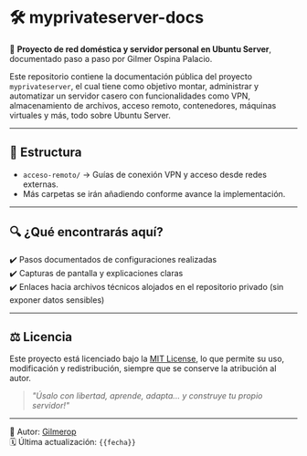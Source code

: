 # 🛠️ myprivateserver-docs

📌 **Proyecto de red doméstica y servidor personal en Ubuntu Server**, documentado paso a paso por Gilmer Ospina Palacio.

Este repositorio contiene la documentación pública del proyecto `myprivateserver`, el cual tiene como objetivo montar, administrar y automatizar un servidor casero con funcionalidades como VPN, almacenamiento de archivos, acceso remoto, contenedores, máquinas virtuales y más, todo sobre Ubuntu Server.

---

## 📂 Estructura

- `acceso-remoto/` → Guías de conexión VPN y acceso desde redes externas.
- Más carpetas se irán añadiendo conforme avance la implementación.

---

## 🔍 ¿Qué encontrarás aquí?

✔️ Pasos documentados de configuraciones realizadas  
✔️ Capturas de pantalla y explicaciones claras  
✔️ Enlaces hacia archivos técnicos alojados en el repositorio privado (sin exponer datos sensibles)

---

## ⚖️ Licencia

Este proyecto está licenciado bajo la [MIT License](LICENSE), lo que permite su uso, modificación y redistribución, siempre que se conserve la atribución al autor.  
> _"Úsalo con libertad, aprende, adapta... y construye tu propio servidor!"_

---

👤 Autor: [Gilmerop](https://github.com/Gilmerop)  
🗓️ Última actualización: `{{fecha}}`
